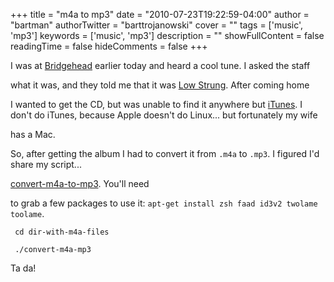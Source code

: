 +++
title = "m4a to mp3"
date = "2010-07-23T19:22:59-04:00"
author = "bartman"
authorTwitter = "barttrojanowski"
cover = ""
tags = ['music', 'mp3']
keywords = ['music', 'mp3']
description = ""
showFullContent = false
readingTime = false
hideComments = false
+++

I was at [Bridgehead](http://www.bridgehead.ca/) earlier today and heard a cool tune.  I asked the staff

what it was, and they told me that it was [Low Strung](http://www.last.fm/music/Low+Strung).  After coming home

I wanted to get the CD, but was unable to find it anywhere but [iTunes](http://itunes.apple.com/album/low-strung/id260115183?ign-mpt=uo%3D5).  I don't do iTunes, because Apple doesn't do Linux... but fortunately my wife

has a Mac.



So, after getting the album I had to convert it from `.m4a` to `.mp3`.  I figured I'd share my script...

[convert-m4a-to-mp3](http://git.jukie.net/snippets.git/tree/m4a-to-mp3/convert-m4a-to-mp3).  You'll need

to grab a few packages to use it: `apt-get install zsh faad id3v2 twolame toolame`.



     cd dir-with-m4a-files

     ./convert-m4a-mp3



Ta da!


